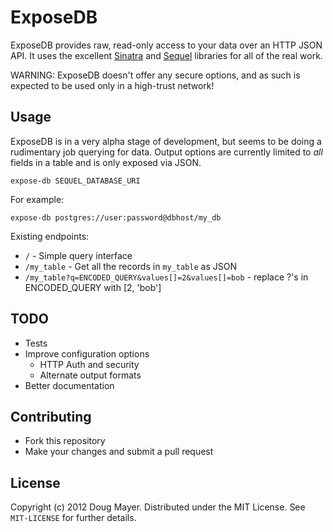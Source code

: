 ExposeDB
========

ExposeDB provides raw, read-only access to your data over an HTTP JSON API.
It uses the excellent [Sinatra][sinatra] and [Sequel][sequel] libraries
for all of the real work.

WARNING: ExposeDB doesn't offer any secure options, and as such is expected
         to be used only in a high-trust network!


Usage
-----
ExposeDB is in a very alpha stage of development, but seems to be doing a
rudimentary job querying for data. Output options are currently limited to
*all* fields in a table and is only exposed via JSON.

    expose-db SEQUEL_DATABASE_URI

For example:

    expose-db postgres://user:password@dbhost/my_db

Existing endpoints:
* `/` - Simple query interface
* `/my_table` - Get all the records in `my_table` as JSON
* `/my_table?q=ENCODED_QUERY&values[]=2&values[]=bob` - replace ?'s in ENCODED_QUERY with [2, 'bob']


TODO
----
* Tests
* Improve configuration options
  * HTTP Auth and security
  * Alternate output formats
* Better documentation


Contributing
------------
* Fork this repository
* Make your changes and submit a pull request


License
-------
Copyright (c) 2012 Doug Mayer. Distributed under the MIT License.
See `MIT-LICENSE` for further details.

[sequel]: http://sequel.rubyforge.org/
[sinatra]: http://sinatra.restafari.org/
